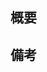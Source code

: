 <!-- 언어는 상관없습니다. 공부하고 싶은 언어/편한 언어로..(일본어 한국어 영어???..-->
<!-- 작성 후에 이슈링크 해주세요 자동으로 이슈가 클로즈됨 -->

<!-- 
-----Issueをわかるようにしてください。-----
＊commit メッセージにissue番号タグ
＊プルリクエストのLinked Issue設定など
＊本文にIssue urlリンクなど
-->
## 概要

## 備考
